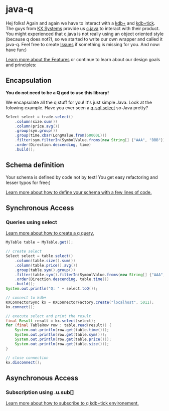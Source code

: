 # java-q

Hej folks! Again and again we have to interact with a [kdb+](http://kx.com/kdb+.php) and [kdb+tick](http://kx.com/kdb+tick.php). The guys from [KX Systems](http://kx.com/) provide us [c.java](http://code.kx.com/wsvn/code/kx/kdb%2B/c/kx/c.java) to interact with their product. You might experienced that c.java is not really using an object oriented style (because q does not?), so we started to write our own wrapper and called it java-q. Feel free to create [Issues](https://github.com/michaelwittig/java-q/issues) if something is missing for you. And now: have fun:) 

[Learn more about the Features](https://github.com/michaelwittig/java-q/wiki/Features) or continue to learn about our design goals and principles:

## Encapsulation

**You do not need to be a Q god to use this library!**

We encapsulate all the q stuff for you! It's just simple Java. Look at the folowing example. Have you ever seen a [q-sql select](http://code.kx.com/wiki/JB:QforMortals/queries_q_sql) so Java pretty?

```java
Select select = trade.select()
	.column(size.sum())
	.column(price.avg())
	.group(sym.group())
	.group(time.xbar(LongValue.from(60000L)))
	.filter(sym.filterIn(SymbolValue.froms(new String[] {"AAA", "BBB"})))
	.order(Direction.descending, time)
	.build();
```

## Schema definition

Your schema is defined by code not by text! You get easy refactoring and lesser typos for free:)

[Learn more about how to define your schema with a few lines of code.](https://github.com/michaelwittig/java-q/wiki/HowTo:-Schema)

## Synchronous Access

###  Queries using select

[Learn more about how to create a q query.](https://github.com/michaelwittig/java-q/wiki/HowTo:-Query)

```java
MyTable table = MyTable.get();

// create select
Select select = table.select()
	.column(table.size().sum())
	.column(table.price().avg())
	.group(table.sym().group())
	.filter(table.sym().filterIn(SymbolValue.froms(new String[] {"AAA", "BBB"})))
	.order(Direction.descending, table.time())
	.build();
System.out.println("Q: " + select.toQ());

// connect to kdb+
KXConnectorSync kx = KXConnectorFactory.create("localhost", 5011);
kx.connect();

// execute select and print the result
final Result result = kx.select(select);
for (final TableRow row : table.read(result)) {
	System.out.println(row.get(table.time()));
	System.out.println(row.get(table.sym()));
	System.out.println(row.get(table.price()));
	System.out.println(row.get(table.size()));
}

// close connection
kx.disconnect();
```

## Asynchronous Access

### Subscription using .u.sub[]

[Learn more about how to subscribe to q kdb+tick environement.](https://github.com/michaelwittig/java-q/wiki/HowTo:-Subscription)
